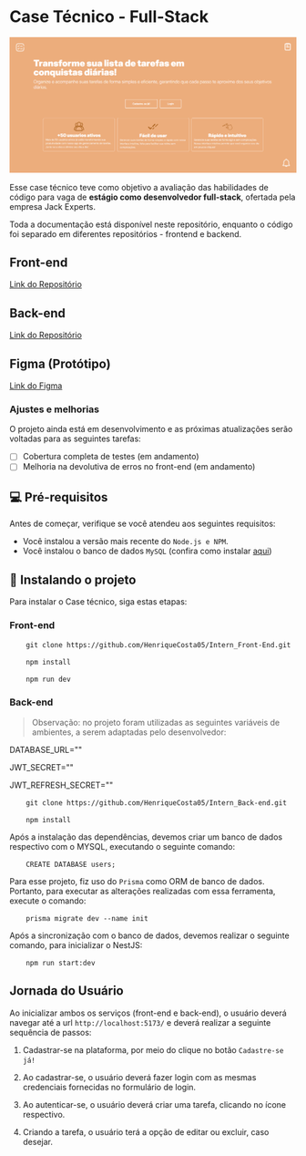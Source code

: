 # Case Técnico - Full-Stack


<img src="./sample.png" alt="Sample" />

Esse case técnico teve como objetivo a avaliação das habilidades de código para vaga de **estágio como desenvolvedor full-stack**, ofertada pela empresa Jack Experts.

Toda a documentação está disponível neste repositório, enquanto o código foi separado em diferentes repositórios - frontend e backend.

## Front-end
[Link do Repositório](https://github.com/HenriqueCosta05/Intern_Front-End.git)

## Back-end
[Link do Repositório](https://github.com/HenriqueCosta05/Intern_Back-End)

##  Figma (Protótipo)
[Link do Figma](https://www.figma.com/design/VqqhUUeVNcn7kpOJASZv4K/Jack-Experts?node-id=0-1&t=qkv3iFXUlMIPWdhX-1)
### Ajustes e melhorias

O projeto ainda está em desenvolvimento e as próximas atualizações serão voltadas para as seguintes tarefas:

- [ ] Cobertura completa de testes (em andamento)
- [ ] Melhoria na devolutiva de erros no front-end (em andamento)

## 💻 Pré-requisitos

Antes de começar, verifique se você atendeu aos seguintes requisitos:

- Você instalou a versão mais recente do `Node.js e NPM`.
- Você instalou o banco de dados `MySQL` (confira como instalar [aqui](https://dev.mysql.com/downloads/installer/))


## 🚀 Instalando o projeto

Para instalar o Case técnico, siga estas etapas:

### Front-end

```
    git clone https://github.com/HenriqueCosta05/Intern_Front-End.git
```

```
    npm install
```

```
    npm run dev
```

### Back-end

> Observação: no projeto foram utilizadas as seguintes variáveis de ambientes, a serem adaptadas pelo desenvolvedor:

DATABASE_URL=""

JWT_SECRET=""

JWT_REFRESH_SECRET=""


```
    git clone https://github.com/HenriqueCosta05/Intern_Back-end.git
```

```
    npm install
```

 Após a instalação das dependências, devemos criar um banco de dados respectivo com o MYSQL, executando o seguinte comando:

```
    CREATE DATABASE users;
```

Para esse projeto, fiz uso do `Prisma` como ORM de banco de dados. Portanto, para executar as alterações realizadas com essa ferramenta, execute o comando:

```
    prisma migrate dev --name init
```

Após a sincronização com o banco de dados, devemos realizar o seguinte comando, para inicializar o NestJS:

```
    npm run start:dev
```


## Jornada do Usuário
Ao inicializar ambos os serviços (front-end e back-end), o usuário deverá navegar até a url `http://localhost:5173/` e deverá realizar a seguinte sequência de passos:

1. Cadastrar-se na plataforma, por meio do clique no botão `Cadastre-se já!`

2. Ao cadastrar-se, o usuário deverá fazer login com as mesmas credenciais fornecidas no formulário de login.

3. Ao autenticar-se, o usuário deverá criar uma tarefa, clicando no ícone respectivo.

4. Criando a tarefa, o usuário terá a opção de editar ou excluir, caso desejar.